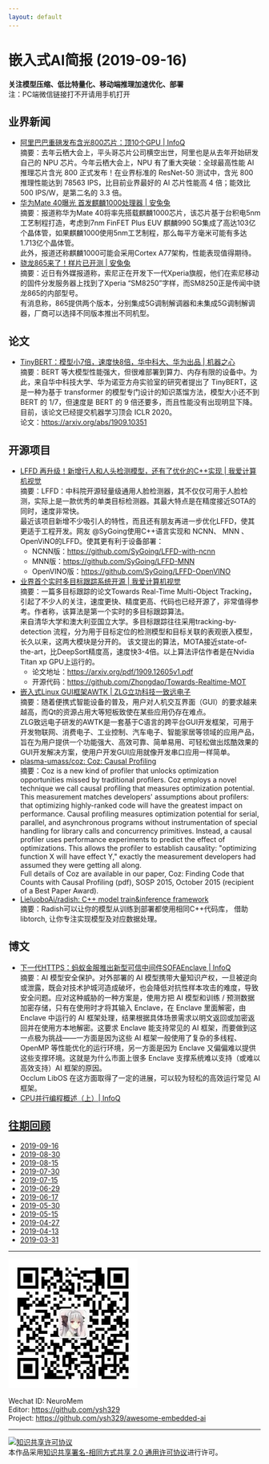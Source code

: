 ```yaml
---
layout: default
---
```


# 嵌入式AI简报 (2019-09-16)

**关注模型压缩、低比特量化、移动端推理加速优化、部署**  
<font>注：PC端微信链接打不开请用手机打开</font>


## 业界新闻  

- [阿里巴巴重磅发布含光800芯片：顶10个GPU | InfoQ](https://www.infoq.cn/article/i78THUqMJsY10ZavsFv4)  
摘要：去年云栖大会上，平头哥芯片公司横空出世，阿里也是从去年开始研发自己的 NPU 芯片。今年云栖大会上，NPU 有了重大突破：全球最高性能 AI 推理芯片含光 800 正式发布！在业界标准的 ResNet-50 测试中，含光 800 推理性能达到 78563 IPS，比目前业界最好的 AI 芯片性能高 4 倍；能效比 500 IPS/W，是第二名的 3.3 倍。  
- [华为Mate 40曝光 首发麒麟1000处理器 | 安兔兔](https://mp.weixin.qq.com/s?__biz=MzA5NDI1MjA0Ng==&mid=2652087781&idx=2&sn=f4b17ee056b8f91c383e74e4fbd29984)  
摘要：报道称华为Mate 40将率先搭载麒麟1000芯片，该芯片基于台积电5nm工艺制程打造，考虑到7nm FinFET Plus EUV 麒麟990 5G集成了高达103亿个晶体管，如果麒麟1000使用5nm工艺制程，那么每平方毫米可能有多达1.713亿个晶体管。  
此外，报道还称麒麟1000可能会采用Cortex A77架构，性能表现值得期待。  
- [骁龙865来了！样片已开测 | 安兔兔](https://mp.weixin.qq.com/s?__biz=MzA5NDI1MjA0Ng==&mid=2652087748&idx=5&sn=d8ce0eec9066e80e701aebe28f3e01a3)  
摘要：近日有外媒报道称，索尼正在开发下一代Xperia旗舰，他们在索尼移动的固件分发服务器上找到了Xperia “SM8250”字样，而SM8250正是传闻中骁龙865的内部型号。  
有消息称，865提供两个版本，分别集成5G调制解调器和未集成5G调制解调器，厂商可以选择不同版本推出不同机型。


## 论文

- [TinyBERT：模型小7倍，速度快8倍，华中科大、华为出品 | 机器之心](https://mp.weixin.qq.com/s?__biz=MzA3MzI4MjgzMw==&mid=2650771134&idx=2&sn=012082a897dbf125000e38b73520c51d)  
摘要：BERT 等大模型性能强大，但很难部署到算力、内存有限的设备中。为此，来自华中科技大学、华为诺亚方舟实验室的研究者提出了 TinyBERT，这是一种为基于 transformer 的模型专门设计的知识蒸馏方法，模型大小还不到 BERT 的 1/7，但速度是 BERT 的 9 倍还要多，而且性能没有出现明显下降。目前，该论文已经提交机器学习顶会 ICLR 2020。  
论文：https://arxiv.org/abs/1909.10351

## 开源项目

- [LFFD 再升级！新增行人和人头检测模型，还有了优化的C++实现 | 我爱计算机视觉](https://mp.weixin.qq.com/s?__biz=MzIwMTE1NjQxMQ==&mid=2247488646&idx=1&sn=e1849eda9652121c4255c9d40830240b)  
摘要：LFFD：中科院开源轻量级通用人脸检测器，其不仅仅可用于人脸检测，实际上是一款优秀的单类目标检测器。其最大特点是在精度接近SOTA的同时，速度非常快。  
最近该项目新增不少吸引人的特性，而且还有朋友再进一步优化LFFD，使其更适于工程开发。网友 @SyGoing使用C++语言实现和 NCNN、 MNN 、OpenViNO的LFFD。使其更有利于设备部署：  
  - NCNN版：https://github.com/SyGoing/LFFD-with-ncnn  
  - MNN版：https://github.com/SyGoing/LFFD-MNN  
  - OpenVINO版：https://github.com/SyGoing/LFFD-OpenVINO  
- [业界首个实时多目标跟踪系统开源 | 我爱计算机视觉](https://mp.weixin.qq.com/s?__biz=MzIwMTE1NjQxMQ==&mid=2247488713&idx=1&sn=17e559b030ccfad34d0c9dc3cec6f8be)  
摘要：一篇多目标跟踪的论文Towards Real-Time Multi-Object Tracking，引起了不少人的关注，速度更快、精度更高、代码也已经开源了，非常值得参考。作者称，该算法是第一个实时的多目标跟踪算法。  
来自清华大学和澳大利亚国立大学。多目标跟踪往往采用tracking-by-detection 流程，分为用于目标定位的检测模型和目标关联的表观嵌入模型，长久以来，这两大模块是分开的。
该文提出的算法，MOTA接近state-of-the-art，比DeepSort精度高，速度快3-4倍。以上算法评估作者是在Nvidia Titan xp GPU上运行的。  
  - 论文地址：https://arxiv.org/pdf/1909.12605v1.pdf  
  - 开源代码：https://github.com/Zhongdao/Towards-Realtime-MOT  
- [嵌入式Linux GUI框架AWTK | ZLG立功科技一致远电子](https://mp.weixin.qq.com/s/6JGRrIiC2rQU_WuF7YVjGg)  
摘要：随着便携式智能设备的普及，用户对人机交互界面（GUI）的要求越来越高，而Qt的资源占用大等短板致使在某些应用仍存在难点。  
ZLG致远电子研发的AWTK是一套基于C语言的跨平台GUI开发框架，可用于开发物联网、消费电子、工业控制、汽车电子、智能家居等领域的应用产品，旨在为用户提供一个功能强大、高效可靠、简单易用、可轻松做出炫酷效果的GUI开发解决方案，使用户开发GUI应用就像开发串口应用一样简单。  
- [plasma-umass/coz: Coz: Causal Profiling](https://github.com/plasma-umass/coz)  
摘要：Coz is a new kind of profiler that unlocks optimization opportunities missed by traditional profilers. Coz employs a novel technique we call causal profiling that measures optimization potential. This measurement matches developers' assumptions about profilers: that optimizing highly-ranked code will have the greatest impact on performance. Causal profiling measures optimization potential for serial, parallel, and asynchronous programs without instrumentation of special handling for library calls and concurrency primitives. Instead, a causal profiler uses performance experiments to predict the effect of optimizations. This allows the profiler to establish causality: "optimizing function X will have effect Y," exactly the measurement developers had assumed they were getting all along.  
Full details of Coz are available in our paper, Coz: Finding Code that Counts with Causal Profiling (pdf), SOSP 2015, October 2015 (recipient of a Best Paper Award).
- [LieluoboAi/radish: C++ model train&inference framework](https://github.com/LieluoboAi/radish)  
摘要：Radish可以让你的模型从训练到部署都使用相同C++代码库， 借助libtorch, 让你专注实现模型及对应数据处理。  


## 博文

- [下一代HTTPS：蚂蚁金服推出新型可信中间件SOFAEnclave | InfoQ](https://www.infoq.cn/article/QxaxY7YXhWSDKcPzJ7a1)  
摘要：AI 模型安全保护。对外部署的 AI 模型携带大量知识产权，一旦被逆向或泄露，既会对技术护城河造成破坏，也会降低对抗性样本攻击的难度，导致安全问题。应对这种威胁的一种方案是，使用方把 AI 模型和训练 / 预测数据加密存储，只有在使用时才将其输入 Enclave，在 Enclave 里面解密，由 Enclave 中运行的 AI 框架处理，结果根据具体场景需求以明文返回或加密返回并在使用方本地解密。这要求 Enclave 能支持常见的 AI 框架，而要做到这一点极为挑战——一方面是因为这些 AI 框架一般使用了复杂的多线程、OpenMP 等性能优化的运行环境，另一方面是因为 Enclave 又偏偏难以提供这些支撑环境。这就是为什么市面上很多 Enclave 支撑系统难以支持（或难以高效支持）AI 框架的原因。  
Occlum LibOS 在这方面取得了一定的进展，可以较为轻松的高效运行常见 AI 框架。
- [CPU并行编程概述（上）| InfoQ](https://www.infoq.cn/article/uMp5KqDG1vWEYbcwES0Q)  


## [往期回顾](https://github.com/ysh329/awesome-embedded-ai)


- [2019-09-16](https://github.com/ysh329/awesome-embedded-ai/blob/master/embedded-ai-report/2019-09-16.md)
- [2019-08-30](https://github.com/ysh329/awesome-embedded-ai/blob/master/embedded-ai-report/2019-08-30.md)
- [2019-08-15](https://github.com/ysh329/awesome-embedded-ai/blob/master/embedded-ai-report/2019-08-15.md)
- [2019-07-30](https://github.com/ysh329/awesome-embedded-ai/blob/master/embedded-ai-report/2019-07-30.md)
- [2019-07-15](https://github.com/ysh329/awesome-embedded-ai/blob/master/embedded-ai-report/2019-07-15.md)
- [2019-06-29](https://github.com/ysh329/awesome-embedded-ai/blob/master/embedded-ai-report/2019-06-29.md)
- [2019-06-17](https://github.com/ysh329/awesome-embedded-ai/blob/master/embedded-ai-report/2019-06-17.md)
- [2019-05-30](https://github.com/ysh329/awesome-embedded-ai/blob/master/embedded-ai-report/2019-05-30.md)  
- [2019-05-15](https://github.com/ysh329/awesome-embedded-ai/blob/master/embedded-ai-report/2019-05-15.md)  
- [2019-04-27](https://github.com/ysh329/awesome-embedded-ai/blob/master/embedded-ai-report/2019-04-27.md)  
- [2019-04-13](https://github.com/ysh329/awesome-embedded-ai/blob/master/embedded-ai-report/2019-04-13.md)  
- [2019-03-31](https://github.com/ysh329/awesome-embedded-ai/blob/master/embedded-ai-report/2019-03-31.md)  

----

![wechat_qrcode](../wechat_qrcode.jpg)

Wechat ID: NeuroMem  
Editor: https://github.com/ysh329  
Project: https://github.com/ysh329/awesome-embedded-ai  

----

<a rel="license" href="http://creativecommons.org/licenses/by-sa/2.0/"><img alt="知识共享许可协议" style="border-width:0" src="https://i.creativecommons.org/l/by-sa/2.0/88x31.png" /></a><br />本作品采用<a rel="license" href="http://creativecommons.org/licenses/by-sa/2.0/">知识共享署名-相同方式共享 2.0 通用许可协议</a>进行许可。
